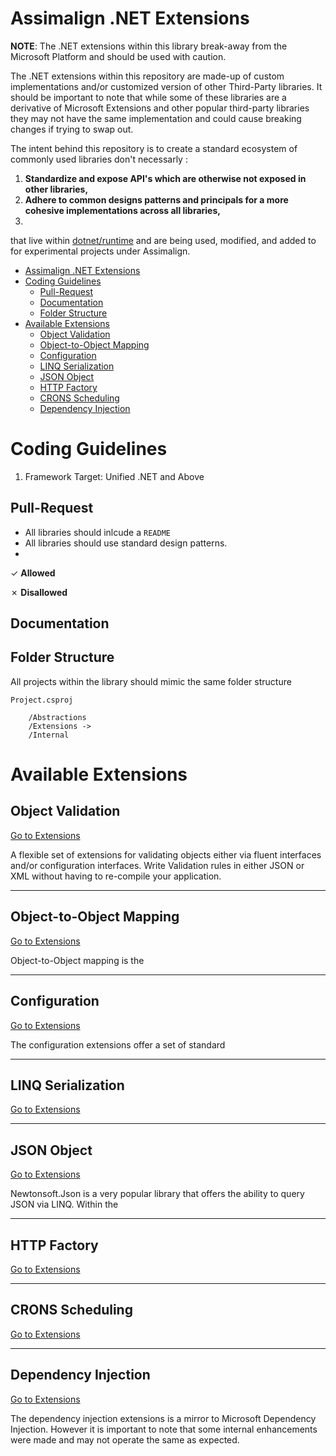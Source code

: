 # Assimalign .NET Extensions

**NOTE**: The .NET extensions within this library break-away from the Microsoft Platform and should be used with caution.

The .NET extensions within this repository are made-up of custom implementations and/or customized version of other Third-Party libraries. It should be important to note that while some of these libraries are a derivative of Microsoft Extensions and other popular third-party libraries they may not have the same implementation and could cause breaking changes if trying to swap out. 

The intent behind this repository is to create a standard ecosystem of commonly used libraries don't necessarly :

1. **Standardize and expose API's which are otherwise not exposed in other libraries,**
2. **Adhere to common designs patterns and principals for a more cohesive implementations across all libraries,**
3. 



that live within [dotnet/runtime](https://github.com/dotnet/runtime) and are being used, modified, and added to for experimental projects under Assimalign.

- [Assimalign .NET Extensions](#assimalign-net-extensions)
- [Coding Guidelines](#coding-guidelines)
  - [Pull-Request](#pull-request)
  - [Documentation](#documentation)
  - [Folder Structure](#folder-structure)
- [Available Extensions](#available-extensions)
  - [Object Validation](#object-validation)
  - [Object-to-Object Mapping](#object-to-object-mapping)
  - [Configuration](#configuration)
  - [LINQ Serialization](#linq-serialization)
  - [JSON Object](#json-object)
  - [HTTP Factory](#http-factory)
  - [CRONS Scheduling](#crons-scheduling)
  - [Dependency Injection](#dependency-injection)


# Coding Guidelines

1. Framework Target: Unified .NET and Above

## Pull-Request 
- All libraries should inlcude a `README`
- All libraries should use standard design patterns.
- 
&#10003; **Allowed**

&#10007; **Disallowed**

## Documentation
## Folder Structure
All projects within the library should mimic the same folder structure
```
Project.csproj

    /Abstractions 
    /Extensions -> 
    /Internal

```





# Available Extensions 

## Object Validation
[Go to Extensions](/src/validation/README.md)

A flexible set of extensions for validating objects either via fluent interfaces and/or configuration interfaces. Write Validation rules in either JSON or XML without having to re-compile your application.

---

## Object-to-Object Mapping
[Go to Extensions](/src/mapping/README.md)

Object-to-Object mapping is the 

---

## Configuration 
[Go to Extensions](/src/configuration/README.md)

The configuration extensions offer a set of standard

---

## LINQ Serialization
[Go to Extensions](/src/linq/README.md)

---

## JSON Object
[Go to Extensions](/src/text/README.md)

Newtonsoft.Json is a very popular library that offers the ability to query JSON via LINQ. Within the 

---

## HTTP Factory
[Go to Extensions](/src/net/README.md)

---

## CRONS Scheduling
[Go to Extensions](/src/scheduling/README.md)

---

## Dependency Injection
[Go to Extensions](/src/di/README.md)

The dependency injection extensions is a mirror to Microsoft Dependency Injection. However it is important to note that some internal enhancements were made and may not operate the same as expected.